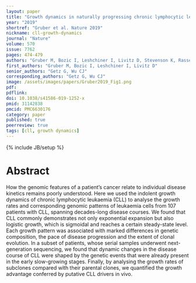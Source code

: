 ```yaml
---
layout: paper
title: "Growth dynamics in naturally progressing chronic lymphocytic leukaemia"
year: "2019"
shortref: "Gruber et al. Nature 2019"
nickname: cll-growth-dynamics
journal: "Nature"
volume: 570
issue: 7762
pages: 474-479
authors: "Gruber M, Bozic I, Leshchiner I, Livitz D, Stevenson K, Rassenti L, Rosebrock D, Taylor-Weiner A, Olive O, Goyetche R, Fernandes SM, Sun J, Stewart C, Wong A, Cibulskis C, Zhang W, Reiter JG, Gerold JM, Gribben JG, Rai KR, Keating MJ, Brown JR, Neuberg D, Kipps TJ, Nowak MA, Getz G, Wu CJ"
first_authors: "Gruber M, Bozic I, Leshchiner I, Livitz D"
senior_authors: "Getz G, Wu CJ"
corresponding_authors: "Getz G, Wu CJ"
image: /assets/images/papers/Gruber2019_Fig1.png
pdf:
pdflink:
doi: 10.1038/s41586-019-1252-x
pmid: 31142838
pmcid: PMC6630176
category: paper
published: true
peerreview: true
tags: [cll, growth dynamics]
---
```

{% include JB/setup %}

# Abstract

How the genomic features of a patient’s cancer relate to individual disease kinetics remains poorly understood. Here we used the indolent growth dynamics of chronic lymphocytic leukaemia (CLL) to analyse the growth rates and corresponding genomic patterns of leukaemia cells from 107 patients with CLL, spanning decades-long disease courses. We found that CLL commonly demonstrates not only exponential expansion but also logistic growth, which is sigmoidal and reaches a certain steady-state level. Each growth pattern was associated with marked differences in genetic composition, the pace of disease progression and the extent of clonal evolution. In a subset of patients, whose serial samples underwent next-generation sequencing, we found that dynamic changes in the disease course of CLL were shaped by the genetic events that were already present in the early slow-growing stages. Finally, by analysing the growth rates of subclones compared with their parental clones, we quantified the growth advantage conferred by putative CLL drivers in vivo.

